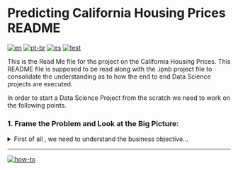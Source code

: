 # Predicting California Housing Prices README
[![en](https://img.shields.io/badge/lang-en-red.svg)](https://github.com/jonatasemidio/multilanguage-readme-pattern/blob/master/README.md)
[![pt-br](https://img.shields.io/badge/lang-pt--br-green.svg)](https://github.com/jonatasemidio/multilanguage-readme-pattern/blob/master/README.pt-br.md)
[![es](https://img.shields.io/badge/lang-es-yellow.svg)](https://github.com/jonatasemidio/multilanguage-readme-pattern/blob/master/README.es.md)
[![test](https://img.shields.io/badge/en-hi-blue)](https://www.google.com)

This is the Read Me file for the project on the California Housing Prices. This README file is supposed to be read along with the .ipnb project file to consolidate the understanding as to how the end to end Data Science projects are executed.

In order to start a Data Science Project from the scratch we need to work on the following points.
### 1. Frame the Problem and Look at the Big Picture:
<details>
<summary>First of all , we need to understand the business objective...</summary>
First of all , we need to understand the business objective.Just building a model is not the end goal; What is the precise objective of the model, and how exactly is it going to be used?

Following questions need to be gathered:
Define the objective in the business terms.
How will your solution be used?
For this project it is gathered that this model's output will be fed to another Machine Learning system, along with many others signals. The downstream system will determine whether its worth investing in the given area or not. Getting this signal right is critical as it directly affects the revenue.

</details>

---
[![how-to](https://img.shields.io/badge/how--to-use-blue.svg)](https://github.com/jonatasemidio/multilanguage-readme-pattern/blob/master/STEPS.md)
